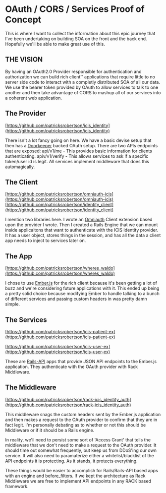 OAuth / CORS / Services Proof of Concept
=============================

This is where I want to collect the information about this epic journey that I've been undertaking on building SOA on the front and the back end. Hopefully we'll be able to make great use of this.

THE VISION
----------

By having an OAuth2.0 Provider responsible for authentication and authorization we can build rich client™ applications that require little to no server side code to interact with a completly distributed SOA of all our data. We use the bearer token provided by OAuth to allow services to talk to one another and then take advantage of CORS to mashup all of our services into a coherent web application.

The Provider
------------

[https://github.com/patricksrobertson/icis_identity](https://github.com/patricksrobertson/icis_identity)

There isn't a lot fancy going on here. We have a basic devise setup that then has a [Doorkeeper](https://github.com/applicake/doorkeeper) backed OAuth setup. There are two APIs endpoints that are exposed:
api/v1/me - This provides basic information for clients authenticating.
apiv/v1/verify - This allows services to ask if a specific token/user id is legit. All services implement middleware that does this automagically.

The Client
----------

[https://github.com/patricksrobertson/omniauth-icis](https://github.com/patricksrobertson/omniauth-icis)
[https://github.com/patricksrobertson/identity_client](https://github.com/patricksrobertson/identity_client)

I mention two libraries here. I wrote an [Omniauth](https://github.com/intridea/omniauth) Client extension based upon the provider I wrote. Then I created a Rails Engine that we can mount inside applicaitons that want to authenticate with the ICIS Identity provider. It has a user object, stores things in the session, and has all the data a client app needs to inject to services later on.

The App
------

[https://github.com/patricksrobertson/wheres_waldo](https://github.com/patricksrobertson/wheres_waldo)

I chose to use [Ember.js](http://emberjs.com) for the rich client because it's been getting a lot of buzz and we're considering future applications with it. This ended up being a pretty solid choice because modifying Ember to handle talking to a bunch of different services and passing custom headers in was pretty damn simple.

The Services
------------

[https://github.com/patricksrobertson/icis-patient-ex](https://github.com/patricksrobertson/icis-patient-ex)

[https://github.com/patricksrobertson/icis-user-ex](https://github.com/patricksrobertson/icis-user-ex)

These are [Rails-API](https://github.com/rails-api/rails-api) apps that provide JSON API endpoints to the Ember.js application. They authenticate with the OAuth provider with Rack Middleware.

The Middleware
--------------

[https://github.com/patricksrobertson/rack-icis_identity_auth](https://github.com/patricksrobertson/rack-icis_identity_auth)

This middleware snags the custom headers sent by the Ember.js application and then makes a request to the OAuth provider to confirm that they are in fact legit. I'm personally debating as to whether or not this should be Middleware or if it should be a Rails engine. 

In reality, we'll need to persist some sort of 'Access Grant' that tells the middleware that we don't need to make a request to the OAuth provider. It should time out somewhat frequently, but keep us from DDoS'ing our own service. It will also need to paramaterize either a whitelist/blacklist of the API endpoints it is protecting. As it stands, it protects everything.

These things would be easier to accomplish for Rails/Rails-API based apps with an engine and before_filters. If we kept the architecture as Rack Middleware we are free to implement API endpoints in any RACK based framework.


